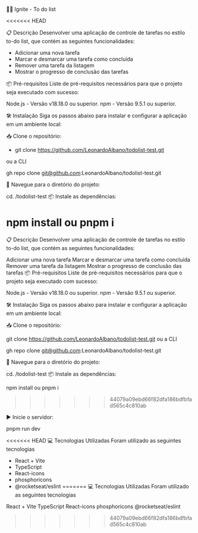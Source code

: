 👨‍💻 Ignite - To do list

<<<<<<< HEAD

📋 Descrição
Desenvolver uma aplicação de controle de tarefas no estilo to-do list, que contém as seguintes funcionalidades:

- Adicionar uma nova tarefa
- Marcar e desmarcar uma tarefa como concluída
- Remover uma tarefa da listagem
- Mostrar o progresso de conclusão das tarefas


📦 Pré-requisitos
Liste de pré-requisitos necessários para que o projeto seja executado com sucesso:

Node.js - Versão v18.18.0 ou superior.
npm - Versão 9.5.1 ou superior.

🛠️ Instalação
Siga os passos abaixo para instalar e configurar a aplicação em um ambiente local:

📥 Clone o repositório:

- git clone https://github.com/LeonardoAlbano/todolist-test.git

ou a CLI 

gh repo clone git@github.com:LeonardoAlbano/todolist-test.git

📂 Navegue para o diretório do projeto:

cd. /todolist-test
📦 Instale as dependências:

npm install
ou
pnpm i
=======
📋 Descrição Desenvolver uma aplicação de controle de tarefas no estilo to-do list, que contém as seguintes funcionalidades:

Adicionar uma nova tarefa
Marcar e desmarcar uma tarefa como concluída
Remover uma tarefa da listagem
Mostrar o progresso de conclusão das tarefas
📦 Pré-requisitos Liste de pré-requisitos necessários para que o projeto seja executado com sucesso:

Node.js - Versão v18.18.0 ou superior. npm - Versão 9.5.1 ou superior.

🛠️ Instalação Siga os passos abaixo para instalar e configurar a aplicação em um ambiente local:

📥 Clone o repositório:

git clone https://github.com/LeonardoAlbano/todolist-test.git
ou a CLI

gh repo clone git@github.com:LeonardoAlbano/todolist-test.git

📂 Navegue para o diretório do projeto:

cd. /todolist-test 📦 Instale as dependências:

npm install ou pnpm i
>>>>>>> 44079a09ebd66f82dfa186bdfbfad565c4c810ab

▶️ Inicie o servidor:

pnpm run dev

<<<<<<< HEAD
💻 Tecnologias Utilizadas
Foram utilizado as seguintes tecnologias

- React + Vite
- TypeScript
- React-icons
- phosphoricons
- @rocketseat/eslint
=======
💻 Tecnologias Utilizadas Foram utilizado as seguintes tecnologias

React + Vite
TypeScript
React-icons
phosphoricons
@rocketseat/eslint
>>>>>>> 44079a09ebd66f82dfa186bdfbfad565c4c810ab
